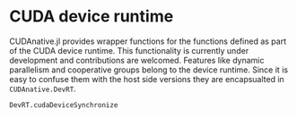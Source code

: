 # CUDA device runtime

CUDAnative.jl provides wrapper functions for the functions defined as part of the
CUDA device runtime. This functionality is currently under development and contributions
are welcomed. Features like dynamic parallelism and cooperative groups belong to the
device runtime. Since it is easy to confuse them with the host side versions they are
encapsualted in `CUDAnative.DevRT`.

```@docs
DevRT.cudaDeviceSynchronize
```
